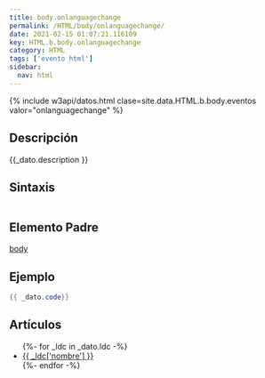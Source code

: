 ```yaml
---
title: body.onlanguagechange
permalink: /HTML/body/onlanguagechange/
date: 2021-02-15 01:07:21.116109
key: HTML.b.body.onlanguagechange
category: HTML
tags: ['evento html']
sidebar: 
  nav: html
---
```


{% include w3api/datos.html clase=site.data.HTML.b.body.eventos valor="onlanguagechange" %}

## Descripción
{{_dato.description }}

## Sintaxis
~~~html
~~~

## Elemento Padre
[body](/HTML/body/)

## Ejemplo
~~~java
{{ _dato.code}}
~~~

## Artículos
<ul>
{%- for _ldc in _dato.ldc -%}
   <li>
       <a href="{{_ldc['url'] }}">{{ _ldc['nombre'] }}</a>
   </li>
{%- endfor -%}
</ul>
